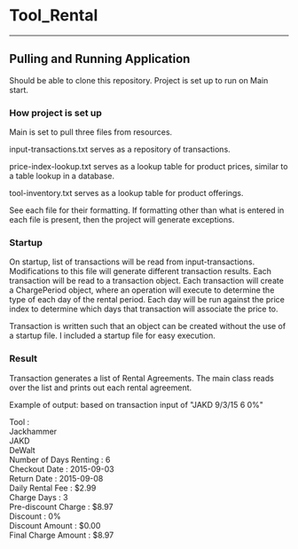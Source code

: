 # Tool_Rental
___
## Pulling and Running Application
Should be able to clone this repository. Project is set up to run on Main start.
### How project is set up
Main is set to pull three files from resources.

input-transactions.txt serves as a repository of transactions.

price-index-lookup.txt serves as a lookup table for product prices, similar to a table lookup in a database.

tool-inventory.txt serves as a lookup table for product offerings.

See each file for their formatting. If formatting other than what is entered in each file is present, then the project will generate exceptions.
### Startup
On startup, list of transactions will be read from input-transactions. Modifications to this file will generate different transaction results.
Each transaction will be read to a transaction object. Each transaction will create a ChargePeriod object, where an operation will execute to determine the type of each day of the rental period. Each day will be run against the price index to determine which days that transaction will associate the price to. 

Transaction is written such that an object can be created without the use of a startup file. I included a startup file for easy execution.

### Result 
Transaction generates a list of Rental Agreements. The main class reads over the list and prints out each rental agreement.

Example of output: based on transaction input of "JAKD 9/3/15 6 0%"

Tool :  
Jackhammer  
JAKD  
DeWalt  
Number of Days Renting : 6  
Checkout Date : 2015-09-03  
Return Date : 2015-09-08  
Daily Rental Fee : $2.99  
Charge Days : 3  
Pre-discount Charge : $8.97  
Discount : 0%  
Discount Amount : $0.00  
Final Charge Amount : $8.97  

